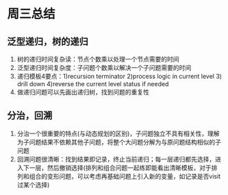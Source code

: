 # 周三总结
## 泛型递归，树的递归
1. 树的递归时间复杂读：节点个数乘以处理一个节点需要的时间
2. 泛型递归时间复杂度：子问题个数乘以解决一个子问题需要的时间
3. 递归模板4要点：1)recursion terminator 2)process logic in current level 3) drill down 4)reverse the current level status if needed
4. 做递归问题可以先画出递归树，找到问题的重复性

## 分治，回溯
1. 分治一个很重要的特点(与动态规划的区别)，子问题独立不具有相关性，理解为子问题结果不依赖其他子问题，将整个大问题分解为与原问题结构相似的子问题
2. 回溯问题很清晰：找到结果即记录，终止当前递归；每一层递归都先选择，进入下一层，然后撤销选择(排列和组合问题一起练即能看出清晰模板，对于排列和组合的变形问题，可以考虑再基础问题上引入新的变量，如记录是否visit过某个选择)
